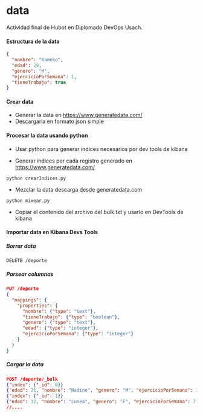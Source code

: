 # data

 Actividad final de Hubot en Diplomado DevOps Usach.

#### Estructura de la data

````json
{
  "nombre": "Kameko",
  "edad": 29,
  "genero": "M",
  "ejercicioPorSemana": 1,
  "tieneTrabajo": true
}
````

#### Crear data

- Generar la data en https://www.generatedata.com/
- Descargarla en formato json simple

#### Procesar la data usando python

- Usar python para generar índices necesarios por dev tools de kibana

- Generar índices por cada registro generado en https://www.generatedata.com/

```
python crearIndices.py
```

- Mezclar la data descarga desde generatedata.com

````
python mixear.py
````

- Copiar el contenido del archivo del bulk.txt y usarlo en DevTools de kibana

#### Importar data en Kibana Devs Tools

##### Borrar data

```
DELETE /deporte
```

##### Parsear columnas

```json
PUT /deporte
{
  "mappings": {
    "properties": {
      "nombre": {"type": "text"},
      "tieneTrabajo": {"type": "boolean"},
      "genero": {"type": "text"},
      "edad": {"type": "integer"},
      "ejercicioPorSemana": {"type": "integer"}
    }
  }
}
```

##### Cargar la data

````json
POST /deporte/_bulk
{"index": {"_id": 0}}
{"edad": 21, "nombre": "Nadine", "genero": "M", "ejercicioPorSemana": 3, "tieneTrabajo": true}
{"index": {"_id": 1}}
{"edad": 32, "nombre": "Lunea", "genero": "F", "ejercicioPorSemana": 7, "tieneTrabajo": false}
//....
````

